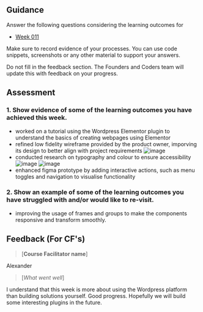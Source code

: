 ## Guidance
Answer the following questions considering the learning outcomes for
- [Week 011](https://learn.foundersandcoders.com/course/syllabus/developer/week11-project05-DOTNET-testing/learning-outcomes/)

Make sure to record evidence of your processes. You can use code snippets, screenshots or any other material to support your answers.

Do not fill in the feedback section. The Founders and Coders team will update this with feedback on your progress.

## Assessment
 ### 1. Show evidence of some of the learning outcomes you have achieved this week.
- worked on a tutorial using the Wordpress Elementor plugin to understand the basics of creating webpages using Elementor
- refined low fidelity wireframe provided by the product owner, imporving its design to better align with project requirements
![image](https://github.com/user-attachments/assets/5e0298a2-7c07-445f-8b0c-113db4dbcbbe)
- conducted research on typography and colour to ensure accessibility
![image](https://github.com/user-attachments/assets/6d3f37a6-1111-4178-b0ee-0ac6dbb33435)
![image](https://github.com/user-attachments/assets/22b57b4e-49c6-4be6-a46f-612fa331084d)
- enhanced figma prototype by adding interactive actions, such as menu toggles and navigation to visualise functionality


 ### 2. Show an example of some of the learning outcomes you have struggled with and/or would like to re-visit.
- improving the usage of frames and groups to make the components responsive and transform smoothly.

## Feedback (For CF's)
> [**Course Facilitator name**]

Alexander

> [*What went well*]  

I understand that this week is more about using the Wordpress platform than building solutions yourself. Good progress. Hopefully we will build some interesting plugins in the future.
